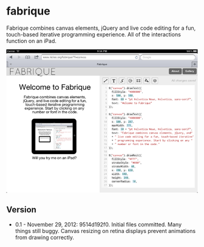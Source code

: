 fabrique
========

Fabrique combines canvas elements, jQuery and live code editing for a fun, touch-based iterative programming experience. All of the interactions function on an iPad.

![Screen shot of Fabrique](/images/screenshot.jpg "Screenshot")


Version
-------------------------
* 0.1 - November 29, 2012: 9514d192f0. Initial files committed. Many things still buggy. Canvas resizing on retina displays prevent animations from drawing correctly.